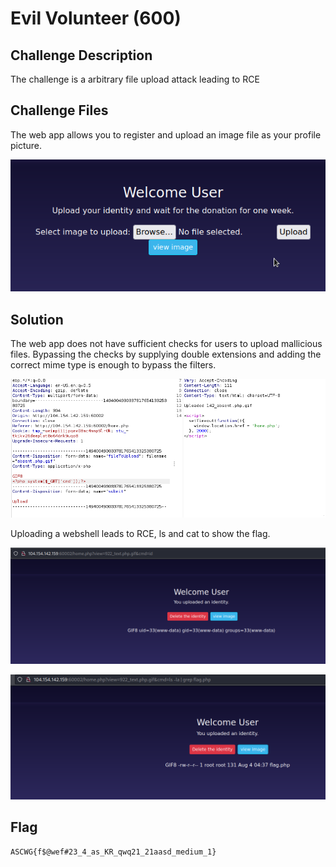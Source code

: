 # Evil Volunteer (600) 

## Challenge Description
The challenge is a arbitrary file upload attack leading to RCE

## Challenge Files
The web app allows you to register and upload an image file as your profile picture.

![upload](../images/evil1.png)

## Solution
The web app does not have sufficient checks for users to upload mallicious files. Bypassing the checks by supplying double extensions and adding the correct mime type is enough to bypass the filters.

![shell](../images/evil2.png)

Uploading a webshell leads to RCE, ls and cat to show the flag.

![ls](../images/evil3.png)

![ls](../images/evil4.png)

## Flag
```
ASCWG{f$@wef#23_4_as_KR_qwq21_21aasd_medium_1}
```